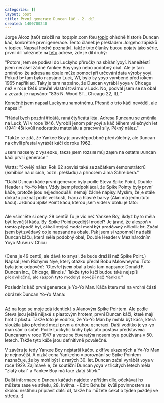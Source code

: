 ```yaml
---
categories: []
layout: post
title: První generace Duncan káč - 2. díl
created: 1400700240
---
```

<p>Jorge Alcoz (ta0) založil na itopspin.com fóru <a href="http://www.ta0.com/forum/index.php?topic=1332.0" target="_blank">topic</a> ohledně historie Duncan káč, konkrétně první generace. Tento článek je překladem Jorgeho zápisků v topicu. Napsal hodně poznatků, takže tyto články budou pojaty jako série, první díl naleznete na <a href="http://spintop.cz/article/51" target="_blank">této</a> adrese, zde je díl druhý:</p>

<p>"Potom jsem se podíval do Luckyho příručky na sbírání yoyí. Naneštěstí jsem nenašel žádné Yankee Boy yoyo nebo podobný obal. Ale je tam zmíněno, že adresa na obale může pomoci při určování data výroby yoyí. Pokud by tam bylo napsáno Luck, WI, bylo by yoyo vyrobené před rokem 1965 například. Taky je tam napsáno, že Duncan vyráběl yoya v Chicagu než v roce 1946 otevřel vlastní továrnu v Luck. No, podíval jsem se na obal a zezadu je napsáno: "835 N. Wood ST., Chicago 22, ILL."<br />
Konečně jsem napsal Luckymu samotnému. Přesně o této káči nevěděl, ale napsal:"<br />
"Hádal bych pozdní třicátá, raná čtyřicátá léta. Adresa Duncanu se změnila na Luck, WI v roce 1946. Vyrobili jenom pár yoyí a káč během válečných let (1941-45) kvůli nedostatku materiálu a pracovní síly. Pěkný nález."<br />
"Takže se zdá, že Yankee Boy je pravděpodobně předválečný, ale Duncan na chvíli přestal vyrábět káči do roku 1962.<br />
Jsem nadšený z výsledku, takže jsem rozšířil můj zájem na ostatní Duncan káči první generace."</p>

<p>Watts: "Skvělý nález. Rok 62 souvisí také se začátkem demonstrátorů (exhibice na ulicích, pozn. překladu) a přínosem Jima Schreibera."</p>

<p>"Další Duncan káče první generace byly podle Steva Spike Point, Double Header a Yo-Yo Man. Vždy jsem předpokládal, že Spike Pointy byly první káče, protože jsou nejjednodušší: nemají žádné nápisy. Myslím, že je stále dokážu poznat podle velikosti, tvaru a hlavně barvy (Alan má jednu tuto káču). Jedinou Spike Point káču, kterou jsem viděl v obalu je tato:</p>

<p><img alt="" src="http://www.ta0.com/museum/images/Duncan/Spike-Point_nologo_29ct.jpg" /></p>

<p>Ale všimněte si ceny: 29 centů! To je víc než Yankee Boy, ikdyž by to měla být levnější káča. Byl Spike Point pozdější model? Je jasné, že alespoň v tomto případě byl, ačkoli stejný model mohl být prodávaný několik let. Začal jsem být zvědavý co je napsané na obale. Pak jsem si vzpomněl na další Duncan káču, která měla podobný obal, Double Header v Mezinárodním Yoyo Museu v Chicu.</p>

<p><img alt="" src="http://www.ta0.com/museum/images/Duncan/double-header_bag.JPG" /><br />
(Cena je 49 centů, ale dává to smysl, že bude dražší než Spike Point.) Napsal jsem Richymu Nye, který otázku předal Bobu Malowneymu. Toto byla jeho odpověď: "Otevřel jsem obal a bylo tam napsáno: Donald F. Duncan Inc., Chicago, Illinois." Takže tyto káči budou také nejspíš předválečné, ale (aspoň tyto modely) novější než Yankee."<br />
<span style="line-height: 1.6em;">Poslední z káč první generace je Yo-Yo Man. Káča která má na vrchní části obrázek Duncan Yo-Yo Mana:</span></p>

<p><img alt="" src="http://www.ta0.com/museum/images/Duncan/Duncan-yo-yo-man.jpg" /><br />
Až na logo se moje zdá identická s Alanovým Spike Pointem. Ale podle Steva jsou ještě nějaké s plastovým hrotem, první Duncan káči, které mají hrot z plastu. Takže toto je vodítko, že Yo-Yo Man by mohla být káča, která sloužila jako přechod mezi první a druhou generací. Další vodítko je yo-yo man sám o sobě. Podle Luckyho knihy byla tato postava představena Duncanem v roce 1947 a verze se čtveratým nosem byla používána v 50. letech. Takže tyto káče jsou definitivně poválečné.<br />
V závěru je tedy Yankee Boy nejstarší káčou z dříve ukázaných a Yo-Yo Man je nejnovější. A nízká cena Yankeeho v porovnání se Spike Pointem naznačuje, že by mohl být i z raných 30. let. Duncan začal vyrábět yoya v roce 1929. Zajímavé je, že soutěžní Duncan yoya v třicátých letech měla "zlatý obal" a Yankee Boy má také zlatý štítek."</p>

<p>Další informace o Duncan káčách najdete v příštím díle, očekávat ho můžete zase ve středu, 28. května. - Edit: Bohužel kvůli povinnostem se školou nestihnu připravit další díl, takže ho můžete čekat o týden později ve středu. :)</p>
